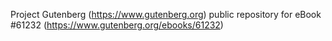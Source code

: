 Project Gutenberg (https://www.gutenberg.org) public repository for eBook #61232 (https://www.gutenberg.org/ebooks/61232)
